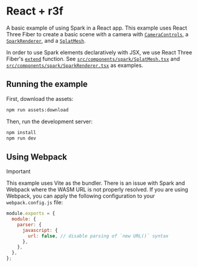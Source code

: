 # React + r3f

A basic example of using Spark in a React app. This example uses React Three Fiber to create a basic scene with a camera with [`CameraControls`](https://drei.docs.pmnd.rs/controls/camera-controls), a [`SparkRenderer`](./src/components/spark/SparkRenderer.tsx), and a [`SplatMesh`](./src/components/spark/SplatMesh.tsx).

In order to use Spark elements declaratively with JSX, we use React Three Fiber's [`extend`](https://r3f.docs.pmnd.rs/api/typescript#extend-usage) function. See [`src/components/spark/SplatMesh.tsx`](./src/components/spark/SplatMesh.tsx) and [`src/components/spark/SparkRenderer.tsx`](./src/components/spark/SparkRenderer.tsx) as examples.

## Running the example

First, download the assets:

```bash
npm run assets:download
```

Then, run the development server:

```bash
npm install
npm run dev
```

## Using Webpack

> [!IMPORTANT]
> This example uses Vite as the bundler. There is an issue with Spark and Webpack where the WASM URL is not properly resolved. If you are using Webpack, you can apply the following configuration to your `webpack.config.js` file:
>
> ```js
> module.exports = {
>   module: {
>     parser: {
>       javascript: {
>         url: false, // disable parsing of `new URL()` syntax
>       },
>     },
>   },
> };
> ```
